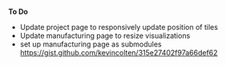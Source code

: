 **To Do**

* Update project page to responsively update position of tiles
* Update manufacturing page to resize visualizations
* set up manufacturing page as submodules https://gist.github.com/kevincolten/315e27402f97a66def62